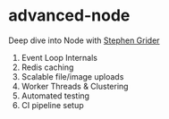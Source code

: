 # advanced-node
Deep dive into Node with [Stephen Grider](https://www.udemy.com/course/advanced-node-for-developers/)

1) Event Loop Internals
2) Redis caching
3) Scalable file/image uploads
4) Worker Threads & Clustering
5) Automated testing
6) CI pipeline setup

